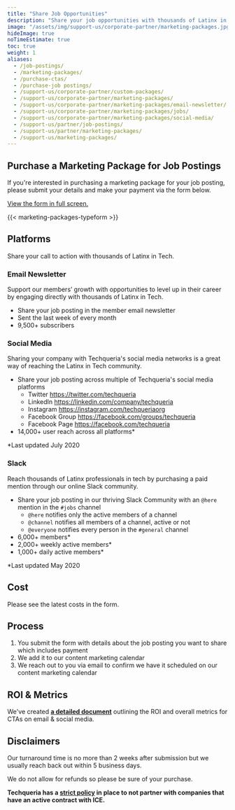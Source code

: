```yaml
---
title: "Share Job Opportunities"
description: "Share your job opportunities with thousands of Latinx in Tech through our email newsletter, social media platforms or Slack community. 💼"
image: "/assets/img/support-us/corporate-partner/marketing-packages.jpg"
hideImage: true
noTimeEstimate: true
toc: true
weight: 1
aliases:
  - /job-postings/
  - /marketing-packages/
  - /purchase-ctas/
  - /purchase-job postings/
  - /support-us/corporate-partner/custom-packages/
  - /support-us/corporate-partner/marketing-packages/
  - /support-us/corporate-partner/marketing-packages/email-newsletter/
  - /support-us/corporate-partner/marketing-packages/jobs/
  - /support-us/corporate-partner/marketing-packages/social-media/
  - /support-us/partner/job-postings/
  - /support-us/partner/marketing-packages/
  - /support-us/marketing-packages/
---
```


## Purchase a Marketing Package for Job Postings

If you're interested in purchasing a marketing package for your job posting, please submit your details and make your payment via the form below.

<a href="https://techqueria.typeform.com/to/GveLjJ" rel="noopener" target="_blank">View the form in full screen.</a>

{{< marketing-packages-typeform >}}

## Platforms

Share your call to action with thousands of Latinx in Tech.

### Email Newsletter

Support our members’ growth with opportunities to level up in their career by engaging directly with thousands of Latinx in Tech.

- Share your job posting in the member email newsletter
- Sent the last week of every month
- 9,500+ subscribers

### Social Media

Sharing your company with Techqueria's social media networks is a great way of reaching the Latinx in Tech community.

- Share your job posting across multiple of Techqueria's social media platforms
  - Twitter https://twitter.com/techqueria
  - LinkedIn https://linkedin.com/company/techqueria
  - Instagram https://instagram.com/techqueriaorg
  - Facebook Group https://facebook.com/groups/techqueria
  - Facebook Page https://facebook.com/techqueria
- 14,000+ user reach across all platforms*

*Last updated July 2020

### Slack

Reach thousands of Latinx professionals in tech by purchasing a paid mention through our online Slack community.

- Share your job posting in our thriving Slack Community with an `@here` mention in the `#jobs` channel
  - `@here` notifies only the active members of a channel
  - `@channel` notifies all members of a channel, active or not
  - `@everyone` notifies every person in the `#general` channel
- 6,000+ members*
- 2,000+ weekly active members*
- 1,000+ daily active members*

*Last updated May 2020

## Cost

Please see the latest costs in the form.

## Process

1. You submit the form with details about the job posting you want to share which includes payment
2. We add it to our content marketing calendar
3. We reach out to you via email to confirm we have it scheduled on our content marketing calendar

## ROI & Metrics

We've created **[a detailed document](https://docs.google.com/document/d/1aZZA7UU5TsA_s_yGVZQMS10H7Nl1OKi9hYuJYRhc-3M/edit)** outlining the ROI and overall metrics for CTAs on email & social media.

## Disclaimers

Our turnaround time is no more than 2 weeks after submission but we usually reach back out within 5 business days.

We do not allow for refunds so please be sure of your purchase.

**Techqueria has a [strict policy](/about/no-tech-for-ice/) in place to not partner with companies that have an active contract with ICE.**
